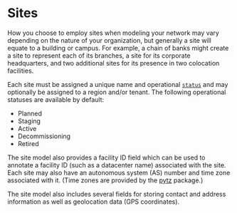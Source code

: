 # Sites

How you choose to employ sites when modeling your network may vary depending on the nature of your organization, but generally a site will equate to a building or campus. For example, a chain of banks might create a site to represent each of its branches, a site for its corporate headquarters, and two additional sites for its presence in two colocation facilities.

Each site must be assigned a unique name and operational [`status`](https://nautobot.readthedocs.io/en/stable/models/extras/status/) and may optionally be assigned to a region and/or tenant. The following operational statuses are available by default:

* Planned
* Staging
* Active
* Decommissioning
* Retired

The site model also provides a facility ID field which can be used to annotate a facility ID (such as a datacenter name) associated with the site. Each site may also have an autonomous system (AS) number and time zone associated with it. (Time zones are provided by the [pytz](https://pypi.org/project/pytz/) package.)

The site model also includes several fields for storing contact and address information as well as geolocation data (GPS coordinates).
